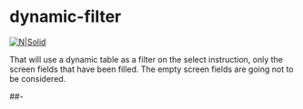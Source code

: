 # dynamic-filter

[![N|Solid](https://wiki.scn.sap.com/wiki/download/attachments/1710/ABAP%20Development.png?version=1&modificationDate=1446673897000&api=v2)](https://www.sap.com/brazil/developer.html)

That will use a dynamic table as a filter on the select instruction, only the screen fields that have been filled. The empty screen fields are going not to be considered.

##-
